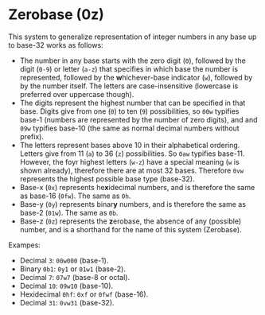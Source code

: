 # Zerobase (0z)

This system to generalize representation of integer numbers in any base up to base-32 works as follows:
- The number in any base starts with the zero digit (`0`), followed by the digit (`0-9`) or letter (`a-z`) that specifies in which base the number is represented, followed by the **w**hichever-base indicator (`w`), followed by by the number itself. The letters are case-insensitive (lowercase is preferred over uppercase though).
- The digits represent the highest number that can be specified in that base. Digits give from one (`0`) to ten (`9`) possibilities, so `00w` typifies base-1 (numbers are represented by the number of zero digits), and and `09w` typifies base-10 (the same as normal decimal numbers without prefix).
- The letters represent bases above 10 in their alphabetical ordering. Letters give from 11 (`a`) to 36 (`z`) possibilities. So `0aw` typifies base-11. However, the foyr highest letters (`w-z`) have a special meaning (`w` is shown already), therefore there are at most 32 bases. Therefore `0vw` represents the highest possible base type (base-32).
- Base-x (`0x`) represents he**x**idecimal numbers, and is therefore the same as base-16 (`0fw`). The same as `0h`.
- Base-y (`0y`) represents binar**y** numbers, and is therefore the same as base-2 (`01w`). The same as `0b`.
- Base-z (`0z`) represents the **z**erobase, the absence of any (possible) number, and is a shorthand for the name of this system (Zerobase).

Exampes:
- Decimal `3`: `00w000` (base-1).
- Binary `0b1`: `0y1` or `01w1` (base-2).
- Decimal `7`: `07w7` (base-8 or octal).
- Decimal `10`: `09w10` (base-10).
- Hexidecimal `0hf`: `0xf` or `0fwf` (base-16).
- Decimal `31`: `0vw31` (base-32).
